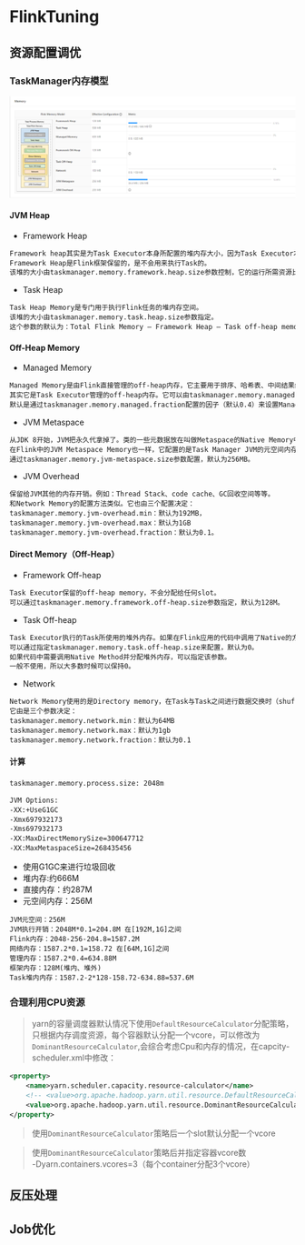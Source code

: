 # FlinkTuning

## 资源配置调优

### TaskManager内存模型

![image](./image/taskmanager.png)

#### JVM Heap

- Framework Heap

```txt
Framework heap其实是为Task Executor本身所配置的堆内存大小，因为Task Executor本身也是一个Java。
Framework Heap是Flink框架保留的，是不会用来执行Task的。
该堆的大小由taskmanager.memory.framework.heap.size参数控制，它的运行所需资源比较轻量级，默认为128M。
```

- Task Heap
```txt
Task Heap Memory是专门用于执行Flink任务的堆内存空间。
该堆的大小由taskmanager.memory.task.heap.size参数指定。
这个参数的默认为：Total Flink Memory – Framework Heap – Task off-heap memory – Managed Memory – Network Memory。
```

#### Off-Heap Memory

- Managed Memory
```txt
Managed Memory是由Flink直接管理的off-heap内存，它主要用于排序、哈希表、中间结果缓存、RocksDB的backend。
其实它是Task Executor管理的off-heap内存。它可以由taskmanager.memory.managed.size 参数直接配置指定，默认是不配置的。
默认是通过taskmanager.memory.managed.fraction配置的因子（默认0.4）来设置Managed off-heap memory，默认为Total Flink Memory的40%
```

- JVM Metaspace
```txt
从JDK 8开始，JVM把永久代拿掉了。类的一些元数据放在叫做Metaspace的Native Memory中。
在Flink中的JVM Metaspace Memory也一样，它配置的是Task Manager JVM的元空间内存大小。
通过taskmanager.memory.jvm-metaspace.size参数配置，默认为256MB。
```

- JVM Overhead
```txt
保留给JVM其他的内存开销。例如：Thread Stack、code cache、GC回收空间等等。
和Network Memory的配置方法类似。它也由三个配置决定：
taskmanager.memory.jvm-overhead.min：默认为192MB，
taskmanager.memory.jvm-overhead.max：默认为1GB
taskmanager.memory.jvm-overhead.fraction：默认为0.1。
```

#### Direct Memory（Off-Heap）
- Framework Off-heap
```txt
Task Executor保留的off-heap memory，不会分配给任何slot。
可以通过taskmanager.memory.framework.off-heap.size参数指定，默认为128M。
```
- Task Off-heap
```txt
Task Executor执行的Task所使用的堆外内存。如果在Flink应用的代码中调用了Native的方法，需要用到off-heap内存，这些内存会分配到Off-heap堆外内存中。
可以通过指定taskmanager.memory.task.off-heap.size来配置，默认为0。
如果代码中需要调用Native Method并分配堆外内存，可以指定该参数。
一般不使用，所以大多数时候可以保持0。
```
- Network
```txt
Network Memory使用的是Directory memory，在Task与Task之间进行数据交换时（shuffle），需要将数据缓存下来，缓存能够使用的内存大小就是这个Network Memory。
它由是三个参数决定：
taskmanager.memory.network.min：默认为64MB
taskmanager.memory.network.max：默认为1gb
taskmanager.memory.network.fraction：默认为0.1
```

#### 计算
`taskmanager.memory.process.size: 2048m`
```sh
JVM Options:
-XX:+UseG1GC
-Xmx697932173
-Xms697932173
-XX:MaxDirectMemorySize=300647712
-XX:MaxMetaspaceSize=268435456
```
- 使用G1GC来进行垃圾回收
- 堆内存:约666M
- 直接内存：约287M
- 元空间内存：256M

```
JVM元空间：256M
JVM执行开销：2048M*0.1=204.8M 在[192M,1G]之间
Flink内存：2048-256-204.8=1587.2M
网络内存：1587.2*0.1=158.72 在[64M,1G]之间
管理内存：1587.2*0.4=634.88M
框架内存：128M(堆内、堆外)
Task堆内内存：1587.2-2*128-158.72-634.88=537.6M
```

### 合理利用CPU资源
> yarn的容量调度器默认情况下使用`DefaultResourceCalculator`分配策略，只根据内存调度资源，每个容器默认分配一个vcore，可以修改为`DominantResourceCalculator`,会综合考虑Cpu和内存的情况，在capcity-scheduler.xml中修改：
```xml
<property>
    <name>yarn.scheduler.capacity.resource-calculator</name>
    <!-- <value>org.apache.hadoop.yarn.util.resource.DefaultResourceCalculator</value> -->
    <value>org.apache.hadoop.yarn.util.resource.DominantResourceCalculator</value>
</property>
```
> 使用`DominantResourceCalculator`策略后一个slot默认分配一个vcore

>使用`DominantResourceCalculator`策略后并指定容器vcore数  
-Dyarn.containers.vcores=3（每个container分配3个vcore）


## 反压处理

## Job优化

